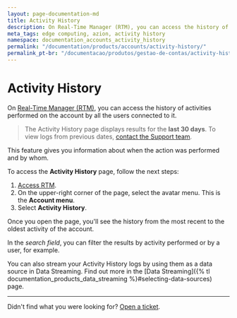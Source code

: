 ```yaml
---
layout: page-documentation-md
title: Activity History
description: On Real-Time Manager (RTM), you can access the history of all activities performed on the account and by all the users connected to the main account.
meta_tags: edge computing, azion, activity history
namespace: documentation_accounts_activity_history
permalink: "/documentation/products/accounts/activity-history/"
permalink_pt-br: "/documentacao/produtos/gestao-de-contas/activity-history/"
---
```


# Activity History

On [Real-Time Manager (RTM)](https://manager.azion.com/), you can access the history of activities performed on the account by all the users connected to it.

> The Activity History page displays results for the **last 30 days**. To view logs from previous dates, [contact the Support team](https://www.azion.com/en/support/).

This feature gives you information about when the action was performed and by whom.

To access the **Activity History** page, follow the next steps:

1. [Access RTM](https://manager.azion.com/).
2. On the upper-right corner of the page, select the avatar menu. This is the **Account menu**.
3. Select **Activity History**.

Once you open the page, you'll see the history from the most recent to the oldest activity of the account.

In the *search field*, you can filter the results by activity performed or by a user, for example.

You can also stream your Activity History logs by using them as a data source in Data Streaming. Find out more in the [Data Streaming]({% tl documentation_products_data_streaming %}#selecting-data-sources) page.

---

Didn't find what you were looking for? [Open a ticket](https://tickets.azion.com/).
